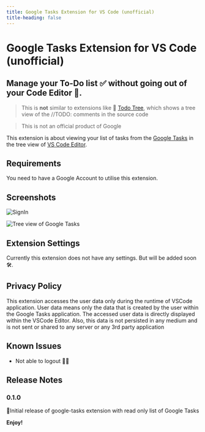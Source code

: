 ```yaml
---
title: Google Tasks Extension for VS Code (unofficial)
title-heading: false
---
```


# Google Tasks Extension for VS Code (unofficial)

## Manage your To-Do list ✅ without going out of your Code Editor 🤖.

> This is **not** similar to extensions like 🌳 [Todo Tree](https://marketplace.visualstudio.com/items?itemName=Gruntfuggly.todo-tree), which shows a tree view of the //TODO: comments in the source code

> This is not an official product of Google

This extension is about viewing your list of tasks from the [Google Tasks](https://support.google.com/tasks/answer/7675772) in the tree view of [VS Code Editor](https://code.visualstudio.com/).

## Requirements

You need to have a Google Account to utilise this extension.

## Screenshots

![SignIn](resources/authorize.png)

![Tree view of Google Tasks](resources/treeView.png)

## Extension Settings

Currently this extension does not have any settings. But will be added soon 🛠.

## Privacy Policy

This extension accesses the user data only during the runtime of VSCode application. User data means only the data that is created by the user within the Google Tasks application. The accessed user data is directly displayed within the VSCode Editor. Also, this data is not persisted in any medium and is not sent or shared to any server or any 3rd party application

## Known Issues

- Not able to logout 🚪🏃

## Release Notes

### 0.1.0

🤞Initial release of google-tasks extension with read only list of Google Tasks

**Enjoy!**
